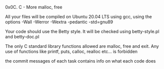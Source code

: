 0x0C. C - More malloc, free

All your files will be compiled on Ubuntu 20.04 LTS using gcc, using the options -Wall -Werror -Wextra -pedantic -std=gnu89

Your code should use the Betty style. It will be checked using betty-style.pl and betty-doc.pl

The only C standard library functions allowed are malloc, free and exit. Any use of functions like printf, puts, calloc, realloc etc… is forbidden

the commit messages of each task contains info on what each code does
